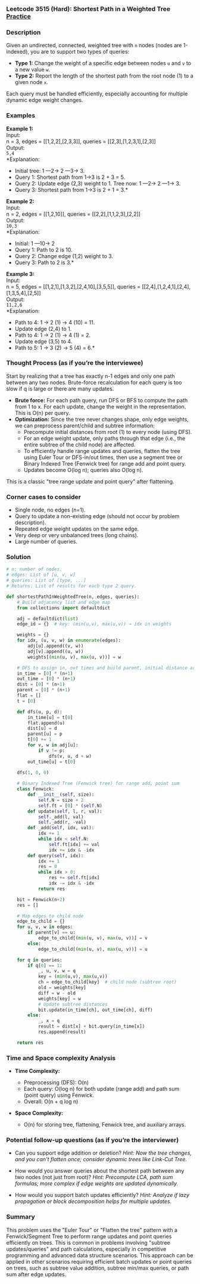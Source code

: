 ### Leetcode 3515 (Hard): Shortest Path in a Weighted Tree [Practice](https://leetcode.com/problems/shortest-path-in-a-weighted-tree)

### Description  
Given an undirected, connected, weighted tree with `n` nodes (nodes are 1-indexed), you are to support two types of queries:
- **Type 1:** Change the weight of a specific edge between nodes `u` and `v` to a new value `w`.
- **Type 2:** Report the length of the shortest path from the root node (1) to a given node `x`.

Each query must be handled efficiently, especially accounting for multiple dynamic edge weight changes.

### Examples  

**Example 1:**  
Input:  
n = 3, edges = [[1,2,2],[2,3,3]], queries = [[2,3],[1,2,3,1],[2,3]]  
Output:  
`5,4`  
*Explanation:  
- Initial tree: 1 —2→ 2 —3→ 3.  
- Query 1: Shortest path from 1→3 is 2 + 3 = 5.  
- Query 2: Update edge (2,3) weight to 1. Tree now: 1 —2→ 2 —1→ 3.  
- Query 3: Shortest path from 1→3 is 2 + 1 = 3.*

**Example 2:**  
Input:  
n = 2, edges = [[1,2,10]], queries = [[2,2],[1,1,2,3],[2,2]]  
Output:  
`10,3`  
*Explanation:  
- Initial: 1 —10→ 2  
- Query 1: Path to 2 is 10.  
- Query 2: Change edge (1,2) weight to 3.  
- Query 3: Path to 2 is 3.*

**Example 3:**  
Input:  
n = 5, edges = [[1,2,1],[1,3,2],[2,4,10],[3,5,5]], queries = [[2,4],[1,2,4,1],[2,4],[1,3,5,4],[2,5]]  
Output:  
`11,2,6`  
*Explanation:  
- Path to 4: 1 → 2 (1) → 4 (10) = 11.  
- Update edge (2,4) to 1.  
- Path to 4: 1 → 2 (1) → 4 (1) = 2.  
- Update edge (3,5) to 4.  
- Path to 5: 1 → 3 (2) → 5 (4) = 6.*

### Thought Process (as if you’re the interviewee)  
Start by realizing that a tree has exactly n-1 edges and only one path between any two nodes. Brute-force recalculation for each query is too slow if q is large or there are many updates.  
- **Brute force:** For each path query, run DFS or BFS to compute the path from 1 to x. For each update, change the weight in the representation. This is O(n) per query.
- **Optimization:** Since the tree never changes shape, only edge weights, we can preprocess parent/child and subtree information:
    - Precompute initial distances from root (1) to every node (using DFS).
    - For an edge weight update, only paths through that edge (i.e., the entire subtree of the child node) are affected.
    - To efficiently handle range updates and queries, flatten the tree using Euler Tour or DFS-in/out times, then use a segment tree or Binary Indexed Tree (Fenwick tree) for range add and point query.
    - Updates become O(log n); queries also O(log n).

This is a classic "tree range update and point query" after flattening.

### Corner cases to consider  
- Single node, no edges (n=1).
- Query to update a non-existing edge (should not occur by problem description).
- Repeated edge weight updates on the same edge.
- Very deep or very unbalanced trees (long chains).
- Large number of queries.

### Solution

```python
# n: number of nodes.
# edges: List of [u, v, w]
# queries: List of [type, ...]
# Returns: List of results for each type 2 query.

def shortestPathInWeightedTree(n, edges, queries):
    # Build adjacency list and edge map
    from collections import defaultdict

    adj = defaultdict(list)
    edge_id = {}  # key: (min(u,v), max(u,v)) → idx in weights

    weights = {}
    for idx, (u, v, w) in enumerate(edges):
        adj[u].append((v, w))
        adj[v].append((u, w))
        weights[(min(u, v), max(u, v))] = w

    # DFS to assign in, out times and build parent, initial distance arrays
    in_time = [0] * (n+1)
    out_time = [0] * (n+1)
    dist = [0] * (n+1)
    parent = [0] * (n+1)
    flat = []
    t = [0]

    def dfs(u, p, d):
        in_time[u] = t[0]
        flat.append(u)
        dist[u] = d
        parent[u] = p
        t[0] += 1
        for v, w in adj[u]:
            if v != p:
                dfs(v, u, d + w)
        out_time[u] = t[0]

    dfs(1, 0, 0)
    
    # Binary Indexed Tree (Fenwick tree) for range add, point sum
    class Fenwick:
        def __init__(self, size):
            self.N = size + 2
            self.ft = [0] * (self.N)
        def update(self, l, r, val):
            self._add(l, val)
            self._add(r, -val)
        def _add(self, idx, val):
            idx += 1
            while idx < self.N:
                self.ft[idx] += val
                idx += idx & -idx
        def query(self, idx):
            idx += 1
            res = 0
            while idx > 0:
                res += self.ft[idx]
                idx -= idx & -idx
            return res

    bit = Fenwick(n+2)
    res = []

    # Map edges to child node
    edge_to_child = {}
    for u, v, w in edges:
        if parent[v] == u:
            edge_to_child[(min(u, v), max(u, v))] = v
        else:
            edge_to_child[(min(u, v), max(u, v))] = u

    for q in queries:
        if q[0] == 1:
            _, u, v, w = q
            key = (min(u,v), max(u,v))
            ch = edge_to_child[key]  # child node (subtree root)
            old = weights[key]
            diff = w - old
            weights[key] = w
            # Update subtree distances
            bit.update(in_time[ch], out_time[ch], diff)
        else:
            _, x = q
            result = dist[x] + bit.query(in_time[x])
            res.append(result)

    return res

```

### Time and Space complexity Analysis  

- **Time Complexity:**  
  - Preprocessing (DFS): O(n)  
  - Each query: O(log n) for both update (range add) and path sum (point query) using Fenwick.
  - Overall: O(n + q log n)

- **Space Complexity:**
  - O(n) for storing tree, flattening, Fenwick tree, and auxiliary arrays.

### Potential follow-up questions (as if you’re the interviewer)  

- Can you support edge addition or deletion?
  *Hint: Now the tree changes, and you can't flatten once; consider dynamic trees like Link-Cut Tree.*

- How would you answer queries about the shortest path between any two nodes (not just from root)?
  *Hint: Precompute LCA, path sum formulas; more complex if edge weights are updated dynamically.*

- How would you support batch updates efficiently?
  *Hint: Analyze if lazy propagation or block decomposition helps for multiple updates.*

### Summary
This problem uses the "Euler Tour" or "Flatten the tree" pattern with a Fenwick/Segment Tree to perform range updates and point queries efficiently on trees. This is common in problems involving "subtree updates/queries" and path calculations, especially in competitive programming and advanced data structure scenarios. This approach can be applied in other scenarios requiring efficient batch updates or point queries on trees, such as subtree value addition, subtree min/max queries, or path sum after edge updates.
